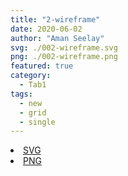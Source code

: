 ```yaml
---
title: "2-wireframe"
date: 2020-06-02
author: "Aman Seelay"
svg: ./002-wireframe.svg
png: ./002-wireframe.png
featured: true
category:
  - Tab1
tags:
  - new
  - grid
  - single
---
```

<li><a href="./002-wireframe.svg" download className="btn-svg">SVG</a></li>
<li><a href="./002-wireframe.png" download className="btn-png">PNG</a></li>
